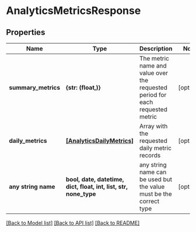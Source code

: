 # AnalyticsMetricsResponse


## Properties
Name | Type | Description | Notes
------------ | ------------- | ------------- | -------------
**summary_metrics** | **{str: (float,)}** | The metric name and value over the requested period for each requested metric | [optional] 
**daily_metrics** | [**[AnalyticsDailyMetrics]**](AnalyticsDailyMetrics.md) | Array with the requested daily metric records | [optional] 
**any string name** | **bool, date, datetime, dict, float, int, list, str, none_type** | any string name can be used but the value must be the correct type | [optional]

[[Back to Model list]](../README.md#documentation-for-models) [[Back to API list]](../README.md#documentation-for-api-endpoints) [[Back to README]](../README.md)


